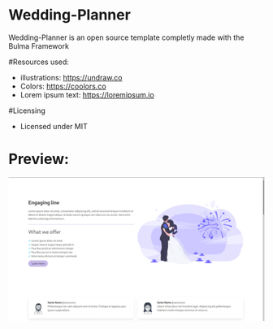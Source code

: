 # Wedding-Planner
Wedding-Planner is an open source template completly made with the Bulma Framework

#Resources used:
- illustrations: https://undraw.co
- Colors: https://coolors.co
- Lorem ipsum text: https://loremipsum.io

#Licensing
- Licensed under MIT

# Preview:
![Template Screenshot](previews/Wedding-Planner.jpg)

